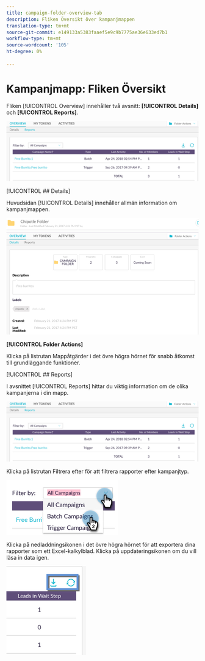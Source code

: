 ```yaml
---
title: campaign-folder-overview-tab
description: Fliken Översikt över kampanjmappen
translation-type: tm+mt
source-git-commit: e149133a5383faaef5e9c9b7775ae36e633ed7b1
workflow-type: tm+mt
source-wordcount: '105'
ht-degree: 0%

---
```



# Kampanjmapp: Fliken Översikt

Fliken [!UICONTROL Overview] innehåller två avsnitt: **[!UICONTROL Details]** och **[!UICONTROL Reports]**.

![Bild ett](/help/sky/assets/campaign-folders/campaign-folder-overview-tab/campaign-folder-overview-tab-1.png)

[!UICONTROL ## Details]

Huvudsidan [!UICONTROL Details] innehåller allmän information om kampanjmappen.

![Bild ett](/help/sky/assets/campaign-folders/campaign-folder-overview-tab/campaign-folder-overview-tab-2.png)

**[!UICONTROL Folder Actions]**

Klicka på listrutan Mappåtgärder i det övre högra hörnet för snabb åtkomst till grundläggande funktioner.

[!UICONTROL ## Reports]

I avsnittet [!UICONTROL Reports] hittar du viktig information om de olika kampanjerna i din mapp.

![Bild ett](/help/sky/assets/campaign-folders/campaign-folder-overview-tab/campaign-folder-overview-tab-3.png)

Klicka på listrutan Filtrera efter för att filtrera rapporter efter kampanjtyp.

![Bild ett](/help/sky/assets/campaign-folders/campaign-folder-overview-tab/campaign-folder-overview-tab-4.png)

Klicka på nedladdningsikonen i det övre högra hörnet för att exportera dina rapporter som ett Excel-kalkylblad. Klicka på uppdateringsikonen om du vill läsa in data igen.

![Bild ett](/help/sky/assets/campaign-folders/campaign-folder-overview-tab/campaign-folder-overview-tab-5.png)
